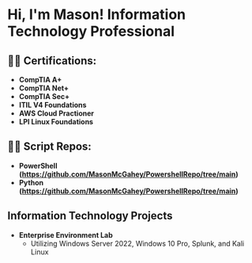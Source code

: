 <h1>Hi, I'm Mason!  Information Technology Professional </h1>

<h2>👨‍💻 Certifications:</h2>

- <b>CompTIA A+</b>
- <b>CompTIA Net+</b>
- <b>CompTIA Sec+</b>
- <b>ITIL V4 Foundations</b>
- <b>AWS Cloud Practioner</b>
- <b>LPI Linux Foundations</b>
  

<h2>👨‍💻 Script  Repos:</h2>

- <b>PowerShell (https://github.com/MasonMcGahey/PowershellRepo/tree/main)</b>
- <b>Python (https://github.com/MasonMcGahey/PowershellRepo/tree/main)</b>

<h2>Information Technology Projects</h2>

- <b>Enterprise Environment Lab</b>
  - Utilizing Windows Server 2022, Windows 10 Pro, Splunk, and Kali Linux

<!--
**MasonMcGahey/MasonMcGahey** is a ✨ _special_ ✨ repository because its `README.md` (this file) appears on your GitHub profile.

Here are some ideas to get you started:

- 🔭 I’m currently working on ...
- 🌱 I’m currently learning ...
- 👯 I’m looking to collaborate on ...
- 🤔 I’m looking for help with ...
- 💬 Ask me about ...
- 📫 How to reach me: ...
- 😄 Pronouns: ...
- ⚡ Fun fact: ...
-->
